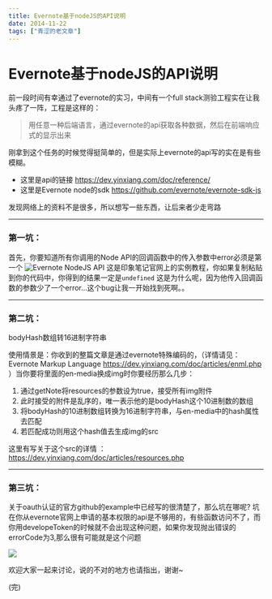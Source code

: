 ```yaml
---
title: Evernote基于nodeJS的API说明
date: 2014-11-22
tags: ["青涩的老文章"]
---
```

# Evernote基于nodeJS的API说明

前一段时间有幸通过了evernote的实习，中间有一个full stack测验工程实在让我头疼了一阵，工程是这样的：
> 用任意一种后端语言，通过evernote的api获取各种数据，然后在前端响应式的显示出来

刚拿到这个任务的时候觉得挺简单的，但是实际上evernote的api写的实在是有些模糊。

* 这里是api的链接 https://dev.yinxiang.com/doc/reference/
* 这里是Evernote node的sdk https://github.com/evernote/evernote-sdk-js

发现网络上的资料不是很多，所以想写一些东西，让后来者少走弯路

----

### 第一坑：

首先，你要知道所有你调用的Node API的回调函数中的传入参数中error必须是第一个
![Evernote NodeJS API](/static/images/node-api.png)
这是印象笔记官网上的实例教程，你如果复制粘贴到你的代码中，你得到的结果一定是`undefined`
这是为什么呢，因为他传入回调函数的参数少了一个error…这个bug让我一开始找到死啊。。

----

### 第二坑：

bodyHash数组转16进制字符串

使用情景是：你收到的整篇文章是通过evernote特殊编码的，（详情请见：Evernote Markup Language https://dev.yinxiang.com/doc/articles/enml.php ）当你要将里面的en-media换成img时你要经历那么几步：

1. 通过getNote将resources的参数设为true，接受所有img附件
2. 此时接受的附件是乱序的，唯一表示他的是bodyHash这个10进制数的数组
3. 将bodyHash的10进制数组转换为16进制字符串，与en-media中的hash属性去匹配 
4. 若匹配成功则用这个hash值去生成img的src

这里有写关于这个src的详情 ： https://dev.yinxiang.com/doc/articles/resources.php

----

### 第三坑：

关于oauth认证的官方github的example中已经写的很清楚了，那么坑在哪呢? 坑在你从evernote官网上申请的基本权限的api是不够用的，有些函数访问不了，而你用developeToken的时候就不会出现这种问题，如果你发现抛出错误的errorCode为3,那么很有可能就是这个问题

![](/static/images/api_permissions.png)

欢迎大家一起来讨论，说的不对的地方也请指出，谢谢~

(完)